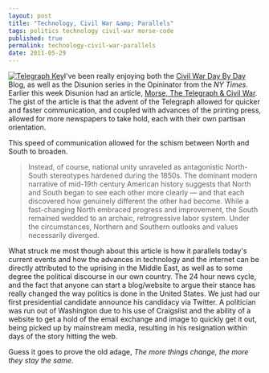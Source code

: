 ```yaml
---
layout: post
title: "Technology, Civil War &amp; Parallels"
tags: politics technology civil-war morse-code
published: true
permalink: technology-civil-war-parallels
date: 2011-05-29
---
```


<a href="http://www.flickr.com/photos/imageclectic/5604423448/" title="Telegraph Key by wblj, on Flickr"><img src="http://farm6.static.flickr.com/5230/5604423448_7acc49ff46.jpg" class="right" alt="Telegraph Key"></a>I've been really enjoying both the [Civil War Day By Day](http://www.lib.unc.edu/blogs/civilwar/) Blog, as well as the Disunion series in the Opininator from the <cite>NY Times</cite>.  Earlier this week Disunion had an article,  [Morse, The Telegraph & Civil War](http://opinionator.blogs.nytimes.com/2011/05/21/communication-breakdown/?ref=opinion).  The gist of the article is that the advent of the Telegraph allowed for quicker and faster communication, and coupled with advances of the printing press, allowed for more newspapers to take hold, each with their own <quote>partisan orientation.</quote>

This speed of communication allowed for the schism between North and South to broaden.

<blockquote>Instead, of course, national unity unraveled as antagonistic North-South stereotypes hardened during the 1850s.  The dominant modern narrative of mid-19th century American history suggests that North and South began to see each other more clearly — and that each discovered how genuinely different the other had become. While a fast-changing North embraced progress and improvement, the South remained wedded to an archaic, retrogressive labor system. Under the circumstances, Northern and Southern outlooks and values necessarily diverged.</blockquote>

What struck me most though about this article is how it parallels today's current events and how the advances in technology and the internet can be directly attributed to the uprising in the Middle East, as well as to some degree the political discourse in our own country.  The 24 hour news cycle, and the fact that anyone can start a blog/website to argue their stance has really changed the way politics is done in the United States. We just had our first presidential candidate announce his candidacy via Twitter.  A politician was run out of Washington due to his use of Craigslist and the ability of a website to get a hold of the email exchange and image to quickly get it out, being picked up by mainstream media, resulting in his resignation within days of the story hitting the web.  

Guess it goes to prove the old adage, *The more things change, the more they stay the same.*
